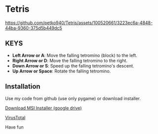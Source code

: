 # Tetris

https://github.com/petko940/Tetris/assets/100520661/3223ec6a-4848-44ba-9360-375d5b449dc5

## KEYS
- **Left Arrow or A**: Move the falling tetromino (block) to the left.
- **Right Arrow or D**: Move the falling tetromino to the right.
- **Down Arrow or S**: Speed up the falling tetromino's descent.
- **Up Arrow or Space**: Rotate the falling tetromino.


## Installation
Use my code from github (use only pygame) or download installer.


[Download MSI Installer (google drive)](https://drive.google.com/file/d/16Eawvw8FFbsri53HAOWIP0glNsu2Ql_s/view?usp=drive_link)

[VirusTotal](https://www.virustotal.com/gui/file/97a0d84d2df8271a545d522be7ed2a4b92850ca5b4c74592458509d254024ee6/community)

Have fun
